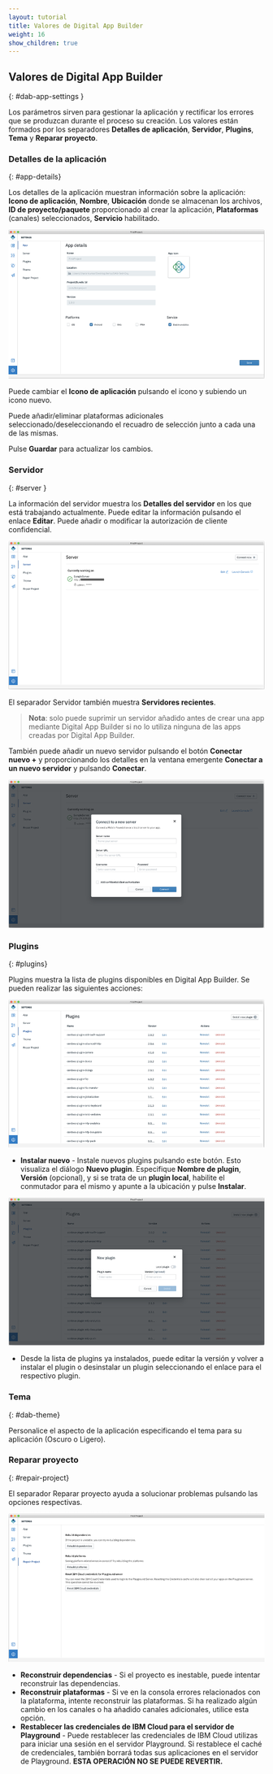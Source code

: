 ```yaml
---
layout: tutorial
title: Valores de Digital App Builder 
weight: 16
show_children: true
---
```

<!-- NLS_CHARSET=UTF-8 -->

## Valores de Digital App Builder 
{: #dab-app-settings }

Los parámetros sirven para gestionar la aplicación y rectificar los errores que se produzcan durante el proceso su creación. Los valores están formados por los separadores **Detalles de aplicación**, **Servidor**, **Plugins**, **Tema** y **Reparar proyecto**. 

### Detalles de la aplicación 
{: #app-details}

Los detalles de la aplicación muestran información sobre la aplicación: **Icono de aplicación**, **Nombre**, **Ubicación** donde se almacenan los archivos, **ID de proyecto/paquete** proporcionado al crear la aplicación, **Plataformas** (canales) seleccionados, **Servicio** habilitado. 

![Detalles de valores de aplicación](dab-settings.png)

Puede cambiar el **Icono de aplicación** pulsando el icono y subiendo un icono nuevo.

Puede añadir/eliminar plataformas adicionales seleccionado/deseleccionando el recuadro de selección junto a cada una de las mismas. 

Pulse **Guardar** para actualizar los cambios.

### Servidor 
{: #server }

La información del servidor muestra los **Detalles del servidor** en los que está trabajando actualmente. Puede editar la información pulsando el enlace **Editar**. Puede añadir o modificar la autorización de cliente confidencial.

![Detalles de los valores de servidor](dab-settings-server.png)

El separador Servidor también muestra **Servidores recientes**.

>**Nota**: solo puede suprimir un servidor añadido antes de crear una app mediante Digital App Builder si no lo utiliza ninguna de las apps creadas por Digital App Builder.

También puede añadir un nuevo servidor pulsando el botón **Conectar nuevo +** y proporcionando los detalles en la ventana emergente **Conectar a un nuevo servidor** y pulsando **Conectar**. 

![Valores de nuevo servidor](dab-settings-new-server.png)

### **Plugins**
{: #plugins}

Plugins muestra la lista de plugins disponibles en Digital App Builder. Se pueden realizar las siguientes acciones:

![Valores de plugins disponibles](dab-settings-plugins.png)

* **Instalar nuevo** - Instale nuevos plugins pulsando este botón. Esto visualiza el diálogo **Nuevo plugin**. Especifique **Nombre de plugin**, **Versión** (opcional), y si se trata de un **plugin local**, habilite el conmutador para el mismo y apunte a la ubicación y pulse **Instalar**. 

![Valores de nuevos plugins](dab-settings-new-plugins.png)

* Desde la lista de plugins ya instalados, puede editar la versión y volver a instalar el plugin o desinstalar un plugin seleccionando el enlace para el respectivo plugin. 


### Tema
{: #dab-theme}

Personalice el aspecto de la aplicación especificando el tema para su aplicación (Oscuro o Ligero). 

### Reparar proyecto 
{: #repair-project}

El separador Reparar proyecto ayuda a solucionar problemas pulsando las opciones respectivas. 

![Valores de reparar](dab-settings-repair.png)

* **Reconstruir dependencias** - Si el proyecto es inestable, puede intentar reconstruir las dependencias. 
* **Reconstruir plataformas** - Si ve en la consola errores relacionados con la plataforma, intente reconstruir las plataformas. Si ha realizado algún cambio en los canales o ha añadido canales adicionales, utilice esta opción. 
* **Restablecer las credenciales de IBM Cloud para el servidor de Playground** - Puede restablecer las credenciales de IBM Cloud utilizas para iniciar una sesión en el servidor Playground. Si restablece el caché de credenciales, también borrará todas sus aplicaciones en el servidor de Playground. **ESTA OPERACIÓN NO SE PUEDE REVERTIR.**

